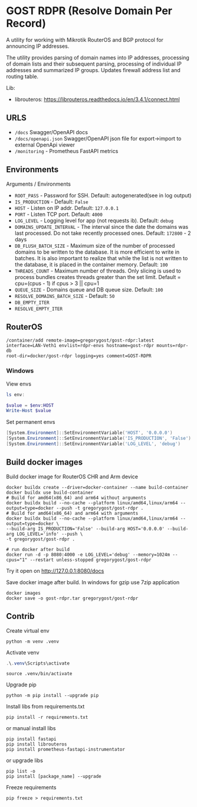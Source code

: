 # GOST RDPR (Resolve Domain Per Record)

A utility for working with Mikrotik RouterOS and BGP protocol for announcing IP addresses.

The utility provides parsing of domain names into IP addresses, processing of domain lists and their subsequent parsing,
processing of individual IP addresses and summarized IP groups. Updates firewall address list and routing table.

Lib:

- librouteros: <https://librouteros.readthedocs.io/en/3.4.1/connect.html>

## URLS

- `/docs` Swagger/OpenAPI docs
- `/docs/openapi.json` Swagger/OpenAPI json file for export->import to external OpenApi viewer
- `/monitoring` - Prometheus FastAPI metrics

## Environments

Arguments / Environments

- `ROOT_PASS` - Password for SSH. Default: autogenerated(see in log output)
- `IS_PRODUCTION` - Default: `False`
- `HOST` - Listen on IP addr. Default: `127.0.0.1`
- `PORT` - Listen TCP port. Default: `4000`
- `LOG_LEVEL` - Logging level for app (not requests ib). Default: `debug`
- `DOMAINS_UPDATE_INTERVAL` - The interval since the date the domains was last processed. Do not take recently processed
  ones. Default: `172800` - 2 days
- `DB_FLUSH_BATCH_SIZE` - Maximum size of the number of processed domains to be written to the database. It is more
  efficient to write in batches. It is also important to realize that while the list is not written to the database, it
  is placed in the container memory. Default: `100`
- `THREADS_COUNT` - Maximum number of threads. Only slicing is used to process bundles creates threads greater than the
  set limit. Default = cpu=(cpus - 1) if cpus > 3 || cpu=1
- `QUEUE_SIZE` - Domains queue and DB queue size. Default: `100`
- `RESOLVE_DOMAINS_BATCH_SIZE` - Default: `50`
- `DB_EMPTY_ITER`
- `RESOLVE_EMPTY_ITER`

## RouterOS

```shell
/container/add remote-image=gregorygost/gost-rdpr:latest interface=LAN-Veth1 envlist=rdpr-envs hostname=gost-rdpr mounts=rdpr-db
root-dir=docker/gost-rdpr logging=yes comment=GOST-RDPR
```

### Windows

View envs

```powershell
ls env:

$value = $env:HOST
Write-Host $value
```

Set permanent envs

```powershell
[System.Environment]::SetEnvironmentVariable('HOST', '0.0.0.0')
[System.Environment]::SetEnvironmentVariable('IS_PRODUCTION', 'False')
[System.Environment]::SetEnvironmentVariable('LOG_LEVEL', 'debug')
```

## Build docker images

Build docker image for RouterOS CHR and Arm device

```shell
docker buildx create --driver=docker-container --name build-container
docker buildx use build-container
# Build for amd64(x86_64) and arm64 without arguments
docker buildx build --no-cache --platform linux/amd64,linux/arm64 --output=type=docker --push -t gregorygost/gost-rdpr .
# Build for amd64(x86_64) and arm64 with arguments
docker buildx build --no-cache --platform linux/amd64,linux/arm64 --output=type=docker \
--build-arg IS_PRODUCTION='False' --build-arg HOST='0.0.0.0' --build-arg LOG_LEVEL='info' --push \
-t gregorygost/gost-rdpr .

# run docker after build
docker run -d -p 8080:4000 -e LOG_LEVEL='debug' --memory=1024m --cpus="1" --restart unless-stopped gregorygost/gost-rdpr
```

Try it open on <http://127.0.0.1:8080/docs>

Save docker image after build. In windows for gzip use 7zip application

```shell
docker images
docker save -o gost-rdpr.tar gregorygost/gost-rdpr
```

## Contrib

Create virtual env

```shell
python -m venv .venv
```

Activate venv

```powershell
.\.venv\Scripts\activate
```

```shell
source .venv/bin/activate
```

Upgrade pip

```shell
python -m pip install --upgrade pip
```

Install libs from requirements.txt

```shell
pip install -r requirements.txt
```

or manual install libs

```shell
pip install fastapi
pip install librouteros
pip install prometheus-fastapi-instrumentator
```

or upgrade libs

```shell
pip list -o
pip install [package_name] --upgrade
```

Freeze requirements

```shell
pip freeze > requirements.txt
```
